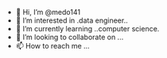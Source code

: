 - 👋 Hi, I’m @medo141
- 👀 I’m interested in .data engineer..
- 🌱 I’m currently learning ..computer science.
- 💞️ I’m looking to collaborate on ...
- 📫 How to reach me ...

<!---
medo141/medo141 is a ✨ special ✨ repository because its `README.md` (this file) appears on your GitHub profile.
You can click the Preview link to take a look at your changes.
--->
